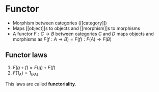 # Functor

- Morphism between categories ([[category]])
- Maps [[object]]s to objects and [[morphism]]s to morphisms
- A functor $F : C \to B$ between categories $C$ and $D$ maps objects and morphisms as $F(f : A \to B) = F(f) : F(A) \to F(B)$

## Functor laws
1. $F(g \circ f) = F(g) \circ F(f)$
2. $F(1_A) = 1_{(F A)}$

This laws are called **functoriality**.
